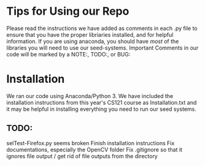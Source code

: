 # Tips for Using our Repo
Please read the instructions we have added as comments in each .py file to ensure that you have the proper libriaries installed, and for helpful information. If you are using anaconda, you should have *most* of the libraries you will need to use our seed-systems. Important Comments in our code will be marked by a NOTE:, TODO:, or BUG:

# Installation
We ran our code using Anaconda/Python 3. We have included the installation instructions from this year's CS121 course as Installation.txt and it may be helpful in installing everything you need to run our seed systems.

## TODO:
selTest-Firefox.py seems broken
Finish installation instructions
Fix documentations, especially the OpenCV folder
Fix .gitignore so that it ignores file output / get rid of file outputs from the directory
